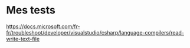 # Mes tests

https://docs.microsoft.com/fr-fr/troubleshoot/developer/visualstudio/csharp/language-compilers/read-write-text-file